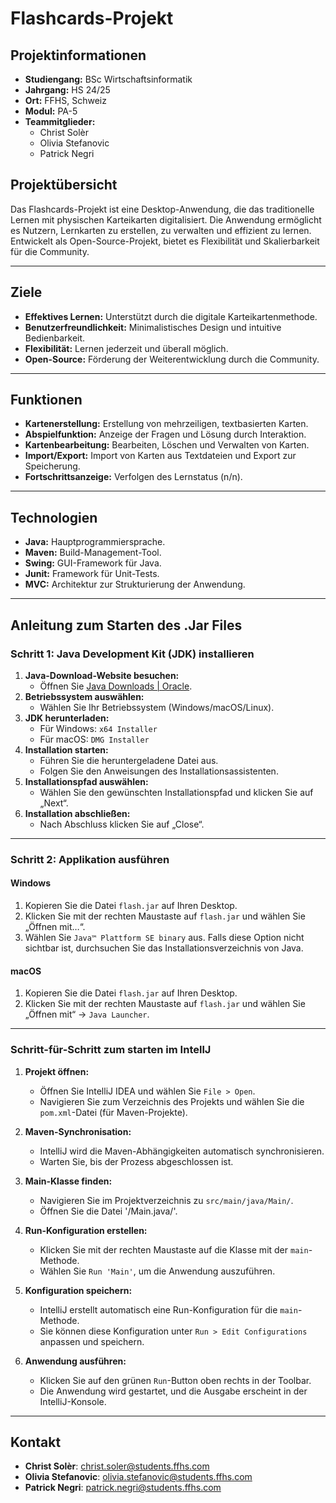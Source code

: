 # Flashcards-Projekt

## Projektinformationen

- **Studiengang:** BSc Wirtschaftsinformatik
- **Jahrgang:** HS 24/25
- **Ort:** FFHS, Schweiz
- **Modul:** PA-5
- **Teammitglieder:**
    - Christ Solèr
    - Olivia Stefanovic
    - Patrick Negri

## Projektübersicht
Das Flashcards-Projekt ist eine Desktop-Anwendung, die das traditionelle Lernen mit physischen Karteikarten digitalisiert. Die Anwendung ermöglicht es Nutzern, Lernkarten zu erstellen, zu verwalten und effizient zu lernen. Entwickelt als Open-Source-Projekt, bietet es Flexibilität und Skalierbarkeit für die Community.

---

## Ziele
- **Effektives Lernen:** Unterstützt durch die digitale Karteikartenmethode.
- **Benutzerfreundlichkeit:** Minimalistisches Design und intuitive Bedienbarkeit.
- **Flexibilität:** Lernen jederzeit und überall möglich.
- **Open-Source:** Förderung der Weiterentwicklung durch die Community.

---

## Funktionen
- **Kartenerstellung:** Erstellung von mehrzeiligen, textbasierten Karten.
- **Abspielfunktion:** Anzeige der Fragen und Lösung durch Interaktion.
- **Kartenbearbeitung:** Bearbeiten, Löschen und Verwalten von Karten.
- **Import/Export:** Import von Karten aus Textdateien und Export zur Speicherung.
- **Fortschrittsanzeige:** Verfolgen des Lernstatus (n/n).

---

## Technologien
- **Java:** Hauptprogrammiersprache.
- **Maven:** Build-Management-Tool.
- **Swing:** GUI-Framework für Java.
- **Junit:** Framework für Unit-Tests.
- **MVC:** Architektur zur Strukturierung der Anwendung.

---

## Anleitung zum Starten des .Jar Files

### Schritt 1: Java Development Kit (JDK) installieren
1. **Java-Download-Website besuchen:**
    - Öffnen Sie [Java Downloads | Oracle](https://www.oracle.com/java/technologies/downloads/).
2. **Betriebssystem auswählen:**
    - Wählen Sie Ihr Betriebssystem (Windows/macOS/Linux).
3. **JDK herunterladen:**
    - Für Windows: `x64 Installer`
    - Für macOS: `DMG Installer`
4. **Installation starten:**
    - Führen Sie die heruntergeladene Datei aus.
    - Folgen Sie den Anweisungen des Installationsassistenten.
5. **Installationspfad auswählen:**
    - Wählen Sie den gewünschten Installationspfad und klicken Sie auf „Next“.
6. **Installation abschließen:**
    - Nach Abschluss klicken Sie auf „Close“.

---

### Schritt 2: Applikation ausführen
#### Windows
1. Kopieren Sie die Datei `flash.jar` auf Ihren Desktop.
2. Klicken Sie mit der rechten Maustaste auf `flash.jar` und wählen Sie „Öffnen mit…“.
3. Wählen Sie `Java™ Plattform SE binary` aus. Falls diese Option nicht sichtbar ist, durchsuchen Sie das Installationsverzeichnis von Java.

#### macOS
1. Kopieren Sie die Datei `flash.jar` auf Ihren Desktop.
2. Klicken Sie mit der rechten Maustaste auf `flash.jar` und wählen Sie „Öffnen mit“ -> `Java Launcher`.

---

### Schritt-für-Schritt zum starten im IntellJ
1. **Projekt öffnen:**
    - Öffnen Sie IntelliJ IDEA und wählen Sie `File > Open`.
    - Navigieren Sie zum Verzeichnis des Projekts und wählen Sie die `pom.xml`-Datei (für Maven-Projekte).

2. **Maven-Synchronisation:**
    - IntelliJ wird die Maven-Abhängigkeiten automatisch synchronisieren.
    - Warten Sie, bis der Prozess abgeschlossen ist.

3. **Main-Klasse finden:**
    - Navigieren Sie im Projektverzeichnis zu `src/main/java/Main/`.
    - Öffnen Sie die Datei '/Main.java/'.

4. **Run-Konfiguration erstellen:**
    - Klicken Sie mit der rechten Maustaste auf die Klasse mit der `main`-Methode.
    - Wählen Sie `Run 'Main'`, um die Anwendung auszuführen.

5. **Konfiguration speichern:**
    - IntelliJ erstellt automatisch eine Run-Konfiguration für die `main`-Methode.
    - Sie können diese Konfiguration unter `Run > Edit Configurations` anpassen und speichern.

6. **Anwendung ausführen:**
    - Klicken Sie auf den grünen `Run`-Button oben rechts in der Toolbar.
    - Die Anwendung wird gestartet, und die Ausgabe erscheint in der IntelliJ-Konsole.
---

## Kontakt
- **Christ Solèr**: christ.soler@students.ffhs.com
- **Olivia Stefanovic**: olivia.stefanovic@students.ffhs.com
- **Patrick Negri**: patrick.negri@students.ffhs.com

